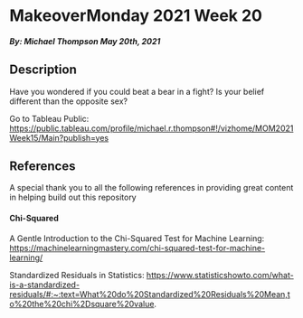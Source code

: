 # MakeoverMonday 2021 Week 20
##### By: Michael Thompson May 20th, 2021

## Description
Have you wondered if you could beat a bear in a fight? Is your belief different than the opposite sex?


Go to Tableau Public: https://public.tableau.com/profile/michael.r.thompson#!/vizhome/MOM2021Week15/Main?publish=yes 


## References
A special thank you to all the following references in providing great content in helping build out this repository

#### Chi-Squared
A Gentle Introduction to the Chi-Squared Test for Machine Learning: https://machinelearningmastery.com/chi-squared-test-for-machine-learning/

Standardized Residuals in Statistics: https://www.statisticshowto.com/what-is-a-standardized-residuals/#:~:text=What%20do%20Standardized%20Residuals%20Mean,to%20the%20chi%2Dsquare%20value.
